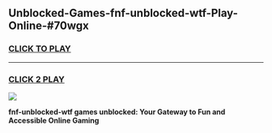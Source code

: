 
## Unblocked-Games-fnf-unblocked-wtf-Play-Online-#70wgx
<h3>
<a href="https://premium.freeplayer.one?title=fnf-unblocked-wtf&ref=27F">CLICK TO PLAY</a></h3>
<hr>

<h3>
<a href="https://premium.freeplayer.one?title=fnf-unblocked-wtf&ref=27F">CLICK 2 PLAY</a>
  
</h3>

<a href="https://premium.freeplayer.one?title=fnf-unblocked-wtf&ref=27F"><img src="https://clearcache.store/games.png"></a>


**fnf-unblocked-wtf games unblocked: Your Gateway to Fun and Accessible Online Gaming**
